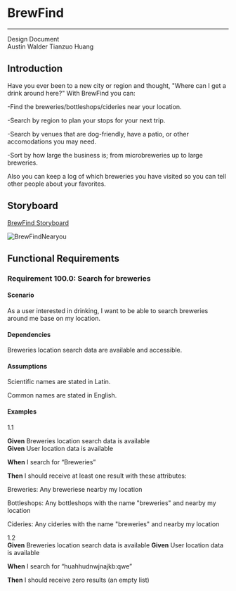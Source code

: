 # BrewFind
---

Design Document  
Austin Walder
Tianzuo Huang

## Introduction 
Have you ever been to a new city or region and thought, "Where can I get a drink around here?" With BrewFind you can:

-Find the breweries/bottleshops/cideries near your location.

-Search by region to plan your stops for your next trip.

-Search by venues that are dog-friendly, have a patio, or other accomodations you may need.

-Sort by how large the business is; from microbreweries up to large breweries.

Also you can keep a log of which breweries you have visited so you can tell other people about your favorites.

## Storyboard

[BrewFind Storyboard](https://projects.invisionapp.com/share/VF102Q8KRP3Z#/screens/443685950)


![BrewFindNearyou](https://user-images.githubusercontent.com/46360340/106367013-a7732d00-630d-11eb-8db2-4c8452475fac.png)

## Functional Requirements

### Requirement 100.0: Search for breweries

#### Scenario

As a user interested in drinking, I want to be able to search breweries around me base on my location. 

#### Dependencies

Breweries location search data are available and accessible.  

#### Assumptions

Scientific names are stated in Latin.  

Common names are stated in English.  

#### Examples
1.1  

**Given** Breweries location search data is available  
**Given** User location data is available 

**When**  I search for “Breweries”  

**Then** I should receive at least one result with these attributes:  

Breweries: Any breweriese nearby my location  

Bottleshops: Any bottleshops with the name "breweries" and nearby my location 

Cideries: Any cideries with the name "breweries" and nearby my location  

1.2  
**Given** Breweries location search data is available
**Given** User location data is available 

**When** I search for “huahhudnwjnajkb:qwe”  

**Then** I should receive zero results (an empty list)


